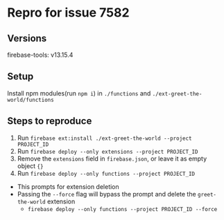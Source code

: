 # Repro for issue 7582

## Versions

firebase-tools: v13.15.4

## Setup

Install npm modules(run `npm i`) in `./functions` and `./ext-greet-the-world/functions`

## Steps to reproduce

1. Run `firebase ext:install ./ext-greet-the-world --project PROJECT_ID`
2. Run `firebase deploy --only extensions --project PROJECT_ID`
3. Remove the `extensions` field in `firebase.json`, or leave it as empty object `{}`
4. Run `firebase deploy --only functions --project PROJECT_ID`

- This prompts for extension deletion
- Passing the `--force` flag will bypass the prompt and delete the `greet-the-world` extension
  - `firebase deploy --only functions --project PROJECT_ID --force`
